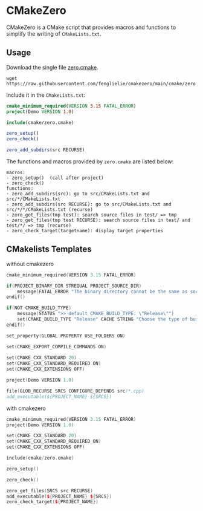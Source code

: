 # CMakeZero

CMakeZero is a CMake script that provides macros and functions to simplify the writing of `CMakeLists.txt`.

## Usage

Download the single file [zero.cmake](cmake/zero.cmake).
```
wget https://raw.githubusercontent.com/fenglielie/cmakezero/main/cmake/zero.cmake
```

Include it in the `CMakeLists.txt`:
```cmake
cmake_minimum_required(VERSION 3.15 FATAL_ERROR)
project(Demo VERSION 1.0)

include(cmake/zero.cmake)

zero_setup()
zero_check()

zero_add_subdirs(src RECURSE)
```

The functions and macros provided by `zero.cmake` are listed below:
```
macros:
- zero_setup()  (call after project)
- zero_check()
functions:
- zero_add_subdirs(src): go to src/CMakeLists.txt and src/*/CMakeLists.txt
- zero_add_subdirs(src RECURSE): go to src/CMakeLists.txt and src/*/*/CMakeLists.txt (recurse)
- zero_get_files(tmp test): search source files in test/ => tmp
- zero_get_files(tmp test RECURSE): search source files in test/ and test/*/ => tmp (recurse)
- zero_check_target(targetname): display target properties
```

## CMakelists Templates

without cmakezero
```cpp
cmake_minimum_required(VERSION 3.15 FATAL_ERROR)

if(PROJECT_BINARY_DIR STREQUAL PROJECT_SOURCE_DIR)
    message(FATAL_ERROR "The binary directory cannot be the same as source directory")
endif()

if(NOT CMAKE_BUILD_TYPE)
    message(STATUS ">> default CMAKE_BUILD_TYPE: \"Release\"")
    set(CMAKE_BUILD_TYPE "Release" CACHE STRING "Choose the type of build, options are: None Debug Release RelWithDebInfo MinSizeRel." FORCE)
endif()

set_property(GLOBAL PROPERTY USE_FOLDERS ON)

set(CMAKE_EXPORT_COMPILE_COMMANDS ON)
 
set(CMAKE_CXX_STANDARD 20)
set(CMAKE_CXX_STANDARD_REQUIRED ON)
set(CMAKE_CXX_EXTENSIONS OFF)

project(Demo VERSION 1.0)

file(GLOB_RECURSE SRCS CONFIGURE_DEPENDS src/*.cpp)
add_executable(${PROJECT_NAME} ${SRCS})
```

with cmakezero
```cpp
cmake_minimum_required(VERSION 3.15 FATAL_ERROR)
project(Demo VERSION 1.0)

set(CMAKE_CXX_STANDARD 20)
set(CMAKE_CXX_STANDARD_REQUIRED ON)
set(CMAKE_CXX_EXTENSIONS OFF)

include(cmake/zero.cmake)

zero_setup()

zero_check()

zero_get_files(SRCS src RECURSE)
add_executable(${PROJECT_NAME} ${SRCS})
zero_check_target(${PROJECT_NAME})
```



